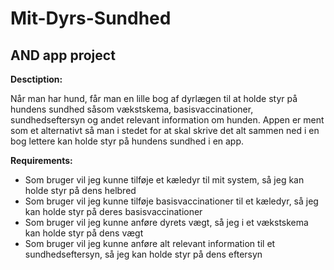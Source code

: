 # Mit-Dyrs-Sundhed

## AND app project


**Desctiption:**

Når man har hund, får man en lille bog af dyrlægen til at holde styr på hundens sundhed såsom vækstskema, basisvaccinationer, sundhedseftersyn og andet relevant information om hunden. 
Appen er ment som et alternativt så man i stedet for at skal skrive det alt sammen ned i en bog lettere kan holde styr på hundens sundhed i en app. 



**Requirements:**
- Som bruger vil jeg kunne tilføje et kæledyr til mit system, så jeg kan holde styr på dens helbred
- Som bruger vil jeg kunne tilføje basisvaccinationer til et kæledyr, så jeg kan holde styr på deres basisvaccinationer
- Som bruger vil jeg kunne anføre dyrets vægt, så jeg i et vækstskema kan holde styr på dens vægt
- Som bruger vil jeg kunne anføre alt relevant information til et sundhedseftersyn, så jeg kan holde styr på dens eftersyn
